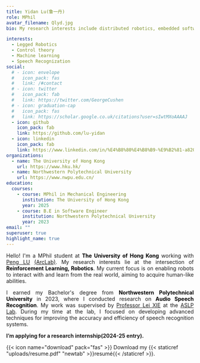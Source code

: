 ```yaml
---
title: Yidan Lu(鲁一丹)
role: MPhil
avatar_filename: Qlyd.jpg
bio: My research interests include distributed robotics, embedded software and deep learning.

interests:
  - Legged Robotics
  - Control theory
  - Machine learning
  - Speech Recognization
social:
  # - icon: envelope
  #   icon_pack: fas
  #   link: /#contact
  # - icon: twitter
  #   icon_pack: fab
  #   link: https://twitter.com/GeorgeCushen
  # - icon: graduation-cap
  #   icon_pack: fas
  #   link: https://scholar.google.co.uk/citations?user=sIwtMXoAAAAJ
  - icon: github
    icon_pack: fab
    link: https://github.com/lu-yidan
  - icon: linkedin
    icon_pack: fab
    link: https://www.linkedin.com/in/%E4%B8%80%E4%B8%B9-%E9%B2%81-a820b8248/
organizations:
  - name: The University of Hong Kong
    url: https://www.hku.hk/
  - name: Northwestern Polytechnical University
    url: https://www.nwpu.edu.cn/
education:
  courses:
    - course: MPhil in Mechanical Engineering
      institution: The University of Hong Kong
      year: 2025
    - course: B.E in Software Engineer
      institution: Northwestern Polytechnical University
      year: 2023
email: ""
superuser: true
highlight_name: true
---
```

<p style="text-align: justify;">
Hello! I'm a MPhil student at <strong style="color: black;">The University of Hong Kong</strong> working with <a href="https://www.mech.hku.hk/academic-staff/lu-p">Peng LU</a>  <a href="https://arclab.hku.hk/">(ArcLab)</a>. My research interests lie at the intersection of <strong style="color: black;">Reinforcement Learning, Robotics</strong>. My current focus is on enabling robots to interact with and learn from the real world, aiming to acquire human-like abilities.
</p>

<p style="text-align: justify;">
I earned my Bachelor's degree from <strong style="color: black;">Northwestern Polytechnical University</strong> in 2023, where I conducted research on <strong style="color: black;">Audio Speech Recognition</strong>. My work was supervised by <a href="https://teacher.nwpu.edu.cn/en/xielei.html">Professor Lei XIE</a> at the <a href="http://www.nwpu-aslp.org/english">ASLP Lab</a>. During my time at the lab, I focused on developing advanced techniques for improving the accuracy and efficiency of speech recognition systems.
</p>

<!-- Hello!  I'm a Mphil student in ME at The University of Hong Kong by [Peng LU](https://www.mech.hku.hk/academic-staff/lu-p) at the [ArcLab](https://arclab.hku.hk/). I work on enabling robots to interact with and learn in the real world, so as to acquire human-like abilities. 

I earned my Bachelor's degree in SE from Northwestern Polytechnical University in 2023, where I conducted research on audio speech recognition under the supervision of Professor [Lei XIE](https://teacher.nwpu.edu.cn/en/xielei.html) at the [ASLP Lab](http://www.nwpu-aslp.org/english).
 -->

<!-- I am an undergraduate majoring in software engineering at Northwestern Polytechnical University. My research interests include distributed robotics, embedded software and deep learning. I lead the Wheeled group of Football Robot Base, which develops Soccer competition robot for RoboCup-MSL. In 2021, my team won the national first prize in various robot competitions. -->

**I’m applying for a research internship(2024-25 entry).**

{{< icon name="download" pack="fas" >}} Download my {{< staticref "uploads/resume.pdf" "newtab" >}}resumé{{< /staticref >}}.
